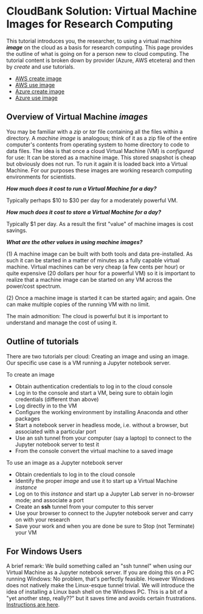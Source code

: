 # CloudBank Solution: Virtual Machine Images for Research Computing


This tutorial introduces you, the researcher, to using a virtual machine ***image*** 
on the cloud as a basis for research computing. This page provides the outline of 
what is going on for a person new to cloud computing. The tutorial content is broken
down by provider (Azure, AWS etcetera) and then by *create* and *use* tutorials.

* [AWS create image]()
* [AWS use image]()
* [Azure create image]()
* [Azure use image]()


## Overview of Virtual Machine *images*


You may be familiar with a *zip* or *tar* file containing all the files within
a directory.  A *machine image* is analogous; think of it as a zip file of the entire 
computer's contents from operating system to home directory to code to data files. 
The idea is that once 
a cloud Virtual Machine (VM) is *configured* for use: It can be stored as a machine 
image. This stored snapshot is cheap but obviously does not run. 
To run it again it is loaded back into a Virtual Machine. For our purposes these
images are working research computing environments for scientists.



***How much does it cost to run a Virtual Machine for a day?***


Typically perhaps $10 to $30 per day for a moderately powerful VM.


***How much does it cost to store a Virtual Machine for a day?***


Typically $1 per day. As a result the first "value" of machine images is cost savings.


***What are the other values in using machine images?***


(1) A machine image can be built with both tools and data pre-installed. As such 
it can be started in a matter of minutes as a fully capable virtual machine. 
Virtual machines can be very cheap (a few cents per hour) or quite expensive
(20 dollars per hour for a powerful VM) so it is important to realize that
a machine image can be started on any VM across the power/cost spectrum. 


(2) Once a machine image is started it can be started again; and again. One can
make multiple copies of the running VM with no limit. 


The main admonition: The cloud is powerful but it is
important to understand and manage the cost of using it. 


## Outline of tutorials

There are two tutorials per cloud: Creating an image and using an image. Our 
specific use case is a VM running a Jupyter notebook server.


To create an image

- Obtain authentication credentials to log in to the cloud console
- Log in to the console and start a VM, being sure to obtain login credentials (different than above)
- Log directly in to the VM 
- Configure the working environment by installing Anaconda and other packages
- Start a notebook server in headless mode, i.e. without a browser, but associated with a particular port
- Use an ssh tunnel from your computer (say a laptop) to connect to the Jupyter notebook server to test it
- From the console convert the virtual machine to a saved image

To use an image as a Jupyter notebook server

- Obtain credentials to log in to the cloud console
- Identify the proper *image* and use it to start up a Virtual Machine *instance*
- Log on to this *instance* and start up a Jupyter Lab server in no-browser mode; and associate a port
- Create an **ssh** tunnel from your computer to this server
- Use your browser to connect to the Jupyter notebook server and carry on with your research
- Save your work and when you are done be sure to Stop (not Terminate) your VM


## For Windows Users


A brief remark: We build 
something called an "ssh tunnel" when using our Virtual Machine as a Jupyter notebook server. 
If you are doing this on a PC running Windows: No problem, that's perfectly feasible. However
Windows does not natively make the Linux-esque tunnel trivial.  We will introduce
the idea of installing a Linux bash shell on the Windows PC. This is a bit of a 
"yet another step, really??" but it saves time and avoids certain frustrations. 
[Instructions are here](https://ubuntu.com/tutorials/tutorial-ubuntu-on-windows#1-overview).
